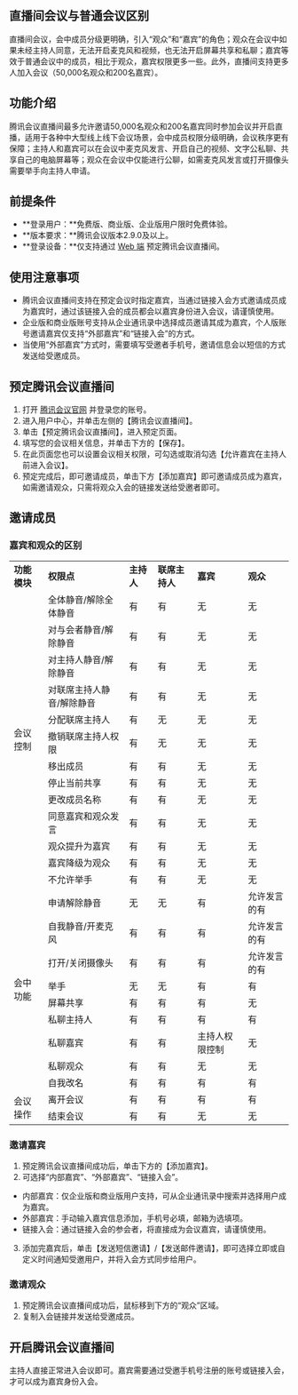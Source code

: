 ## 直播间会议与普通会议区别
直播间会议，会中成员分级更明确，引入“观众”和“嘉宾”的角色；观众在会议中如果未经主持人同意，无法开启麦克风和视频，也无法开启屏幕共享和私聊；嘉宾等效于普通会议中的成员，相比于观众，嘉宾权限更多一些。此外，直播间支持更多人加入会议（50,000名观众和200名嘉宾）。

## 功能介绍
腾讯会议直播间最多允许邀请50,000名观众和200名嘉宾同时参加会议并开启直播，适用于各种中大型线上线下会议场景，会中成员权限分级明确，会议秩序更有保障；主持人和嘉宾可以在会议中麦克风发言、开启自己的视频、文字公私聊、共享自己的电脑屏幕等；观众在会议中仅能进行公聊，如需麦克风发言或打开摄像头需要举手向主持人申请。

## 前提条件
- **登录用户：**免费版、商业版、企业版用户限时免费体验。
- **版本要求：**腾讯会议版本2.9.0及以上。
- **登录设备：**仅支持通过 [Web 端](https://meeting.tencent.com) 预定腾讯会议直播间。

## 使用注意事项

- 腾讯会议直播间支持在预定会议时指定嘉宾，当通过链接入会方式邀请成员成为嘉宾时，通过该链接入会的成员都会以嘉宾身份进入会议，请谨慎使用。
- 企业版和商业版账号支持从企业通讯录中选择成员邀请其成为嘉宾，个人版账号邀请嘉宾仅支持“外部嘉宾”和“链接入会”的方式。
- 当使用“外部嘉宾”方式时，需要填写受邀者手机号，邀请信息会以短信的方式发送给受邀成员。

## 预定腾讯会议直播间
1. 打开 [腾讯会议官网](https://meeting.tencent.com) 并登录您的账号。   
2. 进入用户中心，并单击左侧的【腾讯会议直播间】。
3. 单击【预定腾讯会议直播间】，进入预定页面。
4. 填写您的会议相关信息，并单击下方的【保存】。   
5. 在此页面您也可以设置会议相关权限，可勾选或取消勾选【允许嘉宾在主持人前进入会议】。 
6. 预定完成后，即可邀请成员，单击下方【添加嘉宾】即可邀请成员成为嘉宾，如需邀请观众，只需将观众入会的链接发送给受邀者即可。

## 邀请成员
### 嘉宾和观众的区别
<table>
   <tr>
      <td><strong>功能模块</td>
      <td><strong>权限点</td>
      <td><strong>主持人</td>
      <td><strong>联席主持人</td>
      <td><strong>嘉宾</td>
      <td><strong>观众</td>
   </tr>
   <tr>
      <td rowspan="13">会议控制</td>
      <td>全体静音/解除全体静音</td>
      <td>有</td>
      <td>有</td>
      <td>无</td>
      <td>无</td>
   </tr>
   <tr>
      <td>对与会者静音/解除静音</td>
      <td>有</td>
      <td>有</td>
      <td>无</td>
      <td>无</td>
   </tr>
   <tr>
      <td>对主持人静音/解除静音</td>
      <td>有</td>
      <td>有</td>
      <td>无</td>
      <td>无</td>
   </tr>
   <tr>
      <td>对联席主持人静音/解除静音</td>
      <td>有</td>
      <td>有</td>
      <td>无</td>
      <td>无</td>
   </tr>
   <tr>
      <td>分配联席主持人</td>
      <td>有</td>
      <td>无</td>
      <td>无</td>
      <td>无</td>
   </tr>
   <tr>
      <td>撤销联席主持人权限</td>
      <td>有</td>
      <td>无</td>
      <td>无</td>
      <td>无</td>
   </tr>
   <tr>
      <td>移出成员</td>
      <td>有</td>
      <td>有</td>
      <td>无</td>
      <td>无</td>
   </tr>
   <tr>
      <td>停止当前共享</td>
      <td>有</td>
      <td>有</td>
      <td>无</td>
      <td>无</td>
   </tr>
   <tr>
      <td>更改成员名称</td>
      <td>有</td>
      <td>有</td>
      <td>无</td>
      <td>无</td>
   </tr>
   <tr>
      <td>同意嘉宾和观众发言</td>
      <td>有</td>
      <td>有</td>
      <td>无</td>
      <td>无</td>
   </tr>
   <tr>
      <td>观众提升为嘉宾</td>
      <td>有</td>
      <td>有</td>
      <td>无</td>
      <td>无</td>
   </tr>
   <tr>
      <td>嘉宾降级为观众</td>
      <td>有</td>
      <td>有</td>
      <td>无</td>
      <td>无</td>
   </tr>
   <tr>
      <td>不允许举手</td>
      <td>有</td>
      <td>有</td>
      <td>无</td>
      <td>无</td>
   </tr>
   <tr>
      <td  rowspan="9">会中功能</td>
      <td>申请解除静音</td>
      <td>无</td>
      <td>无</td>
      <td>有</td>
      <td>允许发言的有</td>
   </tr>
   <tr>
      <td>自我静音/开麦克风</td>
      <td>有</td>
      <td>有</td>
      <td>有</td>
      <td>允许发言的有</td>
   </tr>
   <tr>
      <td>打开/关闭摄像头</td>
      <td>有</td>
      <td>有</td>
      <td>有</td>
      <td>允许发言的有</td>
   </tr>
   <tr>
      <td>举手</td>
      <td>无</td>
      <td>无</td>
      <td>有</td>
      <td>有</td>
   </tr>
   <tr>
      <td>屏幕共享</td>
      <td>有</td>
      <td>有</td>
      <td>有</td>
      <td>无</td>
   </tr>
   <tr>
      <td>私聊主持人</td>
      <td>有</td>
      <td>有</td>
      <td>有</td>
      <td>有</td>
   </tr>
   <tr>
      <td>私聊嘉宾</td>
      <td>有</td>
      <td>有</td>
      <td>主持人权限控制</td>
      <td>无</td>
   </tr>
   <tr>
      <td>私聊观众</td>
      <td>有</td>
      <td>有</td>
      <td>无</td>
      <td>无</td>
   </tr>
   <tr>
      <td>自我改名</td>
      <td>有</td>
      <td>有</td>
      <td>有</td>
      <td>有</td>
   </tr>
   <tr>
      <td  rowspan="2">会议操作</td>
      <td>离开会议</td>
      <td>有</td>
      <td>有</td>
      <td>有</td>
      <td>有</td>
   </tr>
   <tr>
      <td>结束会议</td>
      <td>有</td>
      <td>有</td>
      <td>无</td>
      <td>无</td>
   </tr>
</table>

### 邀请嘉宾
1. 预定腾讯会议直播间成功后，单击下方的【添加嘉宾】。
2. 可选择“内部嘉宾”、“外部嘉宾”、“链接入会”。   
 - 内部嘉宾：仅企业版和商业版用户支持，可从企业通讯录中搜索并选择用户成为嘉宾。
 - 外部嘉宾：手动输入嘉宾信息添加，手机号必填，邮箱为选填项。
 - 链接入会：通过链接入会的参会者，将直接成为会议嘉宾，请谨慎使用。   
3. 添加完嘉宾后，单击【发送短信邀请】/【发送邮件邀请】，即可选择立即或自定义时间通知受邀用户，并将入会方式同步给用户。

### 邀请观众
1. 预定腾讯会议直播间成功后，鼠标移到下方的“观众”区域。
2. 复制入会链接并发送给受邀成员。

## 开启腾讯会议直播间
主持人直接正常进入会议即可。嘉宾需要通过受邀手机号注册的账号或链接入会，才可以成为嘉宾身份入会。

